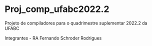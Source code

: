# Proj_comp_ufabc2022.2
Projeto de compiladores para o quadrimestre suplementar 2022.2 da UFABC

Integrantes - RA 
Fernando Schroder Rodrigues
